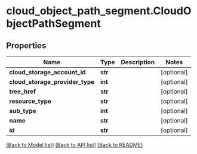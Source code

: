 # cloud_object_path_segment.CloudObjectPathSegment

## Properties
Name | Type | Description | Notes
------------ | ------------- | ------------- | -------------
**cloud_storage_account_id** | **str** |  | [optional] 
**cloud_storage_provider_type** | **int** |  | [optional] 
**tree_href** | **str** |  | [optional] 
**resource_type** | **str** |  | [optional] 
**sub_type** | **int** |  | [optional] 
**name** | **str** |  | [optional] 
**id** | **str** |  | [optional] 

[[Back to Model list]](../README.md#documentation-for-models) [[Back to API list]](../README.md#documentation-for-api-endpoints) [[Back to README]](../README.md)


